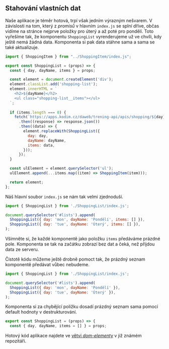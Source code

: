 ## Stahování vlastních dat

Naše aplikace je téměr hotová, trpí však jedním výrazným nešvarem. V závislosti na tom, který z *promisů* v hlavním `index.js` se splní dříve, občas vidíme na stránce nejprve položky pro úterý a až poté pro pondělí. Toto vyřešíme tak, že komponentu `ShoppingList` vyrenderujeme už ve chvíli, kdy ještě nemá žádná data. Komponenta si pak data stáhne sama a sama se také aktualizuje. 

```js
import { ShoppingItem } from "../ShoppingItem/index.js";

export const ShoppingList = (props) => {
  const { day, dayName, items } = props;

  const element = document.createElement('div');
  element.classList.add('shopping-list');
  element.innerHTML = `
    <h2>${dayName}</h2>
    <ul class="shopping-list__items"></ul>
  `;
  
  if (items.length === 0) {
    fetch(`https://apps.kodim.cz/daweb/trening-api/apis/shopping/${day}`)
      .then((response) => response.json())
      .then((data) => {
        element.replaceWith(ShoppingList({
          day: day,
          dayName: dayName,
          items: data,
        }));
      });
  }

  const ulElement = element.querySelector('ul');
  ulElement.append(...items.map((item) => ShoppingItem(item)));

  return element;
};
```

Náš hlavní soubor `index.js` se nám tak velmi zjednoduší.

```js
import { ShoppingList } from './ShoppingList/index.js';

document.querySelector('#lists').append(
  ShoppingList({ day: 'mon', dayName: 'Pondělí', items: [] }),
  ShoppingList({ day: 'tue', dayName: 'Úterý', items: [] }),
);
```

Všimněte si, že každé komponentě jako položku `items` předáváme prázdné pole. Komponenta se tak na začátku zobrazí bez dat a čeká, než přijdou data ze serveru. 

Čistotě kódu můžeme ještě drobně pomoct tak, že prázdný seznam komponentě předávat vůbec nebudeme. 

```js
import { ShoppingList } from './ShoppingList/index.js';

document.querySelector('#lists').append(
  ShoppingList({ day: 'mon', dayName: 'Pondělí' }),
  ShoppingList({ day: 'tue', dayName: 'Úterý' }),
);
```

Komponenta si za chybějící poližku dosadí prázdný seznam sama pomocí default hodnoty v destrukturování. 

```js
export const ShoppingList = (props) => {
  const { day, dayName, items = [] } = props;
```

Hotový kód aplikace najdete ve [větvi *dom-elementy*](https://github.com/Czechitas-podklady-WEB/prvni-komponenta/tree/dom-elementy) v již známém repozitáři.
